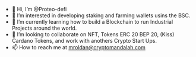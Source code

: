 - 👋 Hi, I’m @Proteo-defi
- 👀 I’m interested in developing staking and farming wallets usins the BSC.
- 🌱 I’m currently learning how to build a Blockchain to run Industrial Projects around the world.
- 💞️ I’m looking to collaborate on NFT, Tokens ERC 20 BEP 20, (Kiss) Cardano Tokens, and work with anothers Crypto Start Ups.
- 📫 How to reach me at mroldan@cryptomandalah.com

<!---
Proteo-defi/Proteo-defi is a ✨ special ✨ repository because its `README.md` (this file) appears on your GitHub profile.
You can click the Preview link to take a look at your changes.
--->
